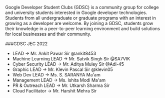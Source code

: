 Google Developer Student Clubs (GDSC) is a community group for college and university students interested in Google developer technologies. Students from all undergraduate or graduate programs with an interest in growing as a developer are welcome. By joining a GDSC, students grow their knowledge in a peer-to-peer learning environment and build solutions for local businesses and their community.

###GDSC JEC 2022 
- LEAD -> Mr. Ankit Pawar Sir @ankit8453
- Machine Learning LEAD -> Mr. Satvik Singh Sir @SA7VIK
- Cyber Security LEAD -> Mr. Aditya Muley Sir @Adi-45
- Graphic LEAD -> Mr. Klevin Pascal Sir @klevin05
- Web Dev LEAD -> Ms. S. SARANYA Ma'am 
- Management LEAD -> Ms. Ishita Modi Ma'am 
- PR & Outreach LEAD -> Mr. Utkarsh Sharma Sir
- Cloud Facilitator -> Mr. Harshit Mehra Sir


<!--
**gdscjec/gdscjec** is a ✨ _special_ ✨ repository because its `README.md` (this file) appears on your GitHub profile.

Here are some ideas to get you started:

- 🔭 I’m currently working on ...
- 🌱 I’m currently learning ...
- 👯 I’m looking to collaborate on ...
- 🤔 I’m looking for help with ...
- 💬 Ask me about ...
- 📫 How to reach me: ...
- 😄 Pronouns: ...
- ⚡ Fun fact: ...
-->
